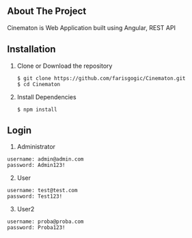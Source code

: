
<!-- ABOUT THE PROJECT -->
## About The Project

Cinematon is Web Application built using Angular, REST API

<!-- INSTALLATION -->
## Installation

1. Clone or Download the repository

	```
	$ git clone https://github.com/farisgogic/Cinematon.git
	$ cd Cinematon
	```
2. Install Dependencies

	```
	$ npm install
  	```
  
<!-- LOGIN -->
## Login 

1. Administrator
  
  ```
  username: admin@admin.com
  password: Admin123!
  ```
  
2. User

  ```
  username: test@test.com
  password: Test123!
  ```

3. User2

  ```
  username: proba@proba.com
  password: Proba123!
  ```
